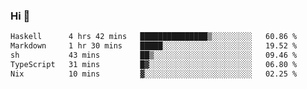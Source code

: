 ### Hi 👋

<!--START_SECTION:waka-->

```txt
Haskell      4 hrs 42 mins   ███████████████▒░░░░░░░░░   60.86 %
Markdown     1 hr 30 mins    █████░░░░░░░░░░░░░░░░░░░░   19.52 %
sh           43 mins         ██▒░░░░░░░░░░░░░░░░░░░░░░   09.46 %
TypeScript   31 mins         █▓░░░░░░░░░░░░░░░░░░░░░░░   06.80 %
Nix          10 mins         ▓░░░░░░░░░░░░░░░░░░░░░░░░   02.25 %
```

<!--END_SECTION:waka-->
